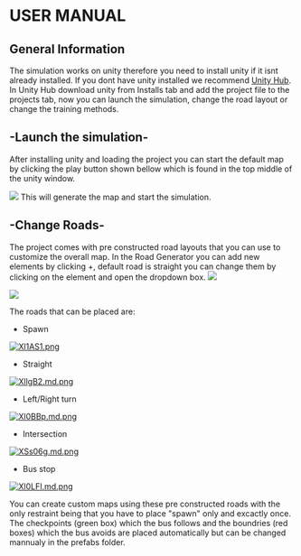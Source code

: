 # USER MANUAL
## General Information
The simulation works on unity therefore you need to install unity if it isnt already installed.
If you dont have unity installed we recommend [Unity Hub][d1]. In Unity Hub download unity from Installs tab and add the project file to the projects tab, now you can launch the simulation, change the road layout or change the training methods.
## -Launch the simulation-

After installing unity and loading the project you can start the default map by clicking the play button shown bellow which is found in the top middle of the unity window.

![](https://iili.io/Xl759j.png)
This will generate the map and start the simulation.

## -Change Roads-

The project comes with pre constructed road layouts that you can use to customize the overall map. In the Road Generator you can add new elements by clicking +, default road is straight you can change them by clicking on the element and open the dropdown box.
![](https://media.discordapp.net/attachments/527124872833531925/968215603276038154/unknown.png)

![](https://user-images.githubusercontent.com/59233358/171064868-8dfb6024-ca49-468b-a8cd-864fedeef1f4.png)


The roads that can be placed are:
-  Spawn

[![Xl1AS1.png](https://iili.io/Xl1AS1.png)](https://freeimage.host/)
- Straight

[![XllgB2.md.png](https://iili.io/XllgB2.md.png)](https://freeimage.host/i/XllgB2)
- Left/Right turn

[![Xl0BBp.md.png](https://iili.io/Xl0BBp.md.png)](https://freeimage.host/i/Xl0BBp)
- Intersection

[![XSs06g.md.png](https://iili.io/XSs06g.md.png)](https://freeimage.host/i/XSs06g)
- Bus stop

[![Xl0LFI.md.png](https://iili.io/Xl0LFI.md.png)](https://freeimage.host/i/Xl0LFI)

You can create custom maps using these pre constructed roads with the only restraint being that you have to place "spawn" only and excactly once.
The checkpoints (green box) which the bus follows and the boundries (red boxes) which the bus avoids are placed automatically but can be changed mannualy in the prefabs folder.






 [d1]: <https://unity3d.com/get-unity/download>
